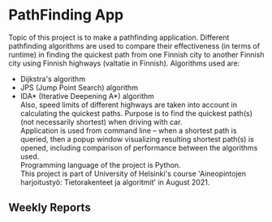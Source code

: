 # PathFinding App

Topic of this project is to make a pathfinding application.
Different pathfinding algorithms are used to compare their effectiveness (in terms of runtime) in finding the quickest path from one Finnish city to another Finnish city using Finnish highways (valtatie in Finnish).
Algorithms used are:  
- Dijkstra's algorithm
- JPS (Jump Point Search) algorithm
- IDA* (Iterative Deepening A*) algorithm  
Also, speed limits of different highways are taken into account in calculating the quickest paths.
Purpose is to find the quickest path(s) (not necessarily shortest) when driving with car.  
Application is used from command line – when a shortest path is queried, then a popup window visualizing resulting shortest path(s) is opened, including comparison of performance between the algorithms used.  
Programming language of the project is Python.  
This project is part of University of Helsinki's course 'Aineopintojen harjoitustyö: Tietorakenteet ja algoritmit' in August 2021.  

## Weekly Reports
